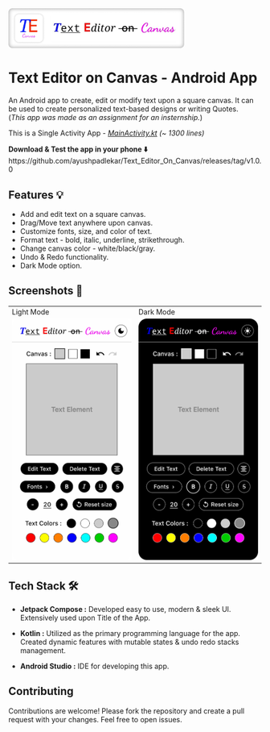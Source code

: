 <div align="left">
    <img src="screenshots\TE Canvas Logo & Title.png" alt="App Logo" width="350">
</div>

# Text Editor on Canvas - Android App

An Android app to create, edit or modify text upon a square canvas. It can be used to create personalized text-based designs or writing Quotes. </br>
(*This app was made as an assignment for an insternship.*) </br>

This is a Single Activity App - *[MainActivity.kt](app/src/main/java/com/ayushxp/texteditoroncanvasapp/MainActivity.kt) (~ 1300 lines)*

<p><b>Download & Test the app in your phone ⬇️</b> </br>
https://github.com/ayushpadlekar/Text_Editor_On_Canvas/releases/tag/v1.0.0
</p>

## Features 💡

* Add and edit text on a square canvas.
* Drag/Move text anywhere upon canvas.
* Customize fonts, size, and color of text.
* Format text - bold, italic, underline, strikethrough.
* Change canvas color - white/black/gray.
* Undo & Redo functionality.
* Dark Mode option.

## Screenshots 📸


<table>
<tr>
<td>Light Mode</td>
<td>Dark Mode</td>
</tr>

<tr>
<td><img src="screenshots\TE Canvas UI - Light mode.png" width=480></td>
<td><img src="screenshots\TE Canvas UI - Dark mode.png" width=480></td>
</tr>
</table>

## Tech Stack 🛠️

* **Jetpack Compose :** Developed easy to use, modern & sleek UI. Extensively used upon Title of the App.

* **Kotlin :** Utilized as the primary programming language for the app. Created dynamic features with mutable states & undo redo stacks management.

* **Android Studio :** IDE for developing this app.


## Contributing

Contributions are welcome! Please fork the repository and create a pull request with your changes. Feel free to open issues.
